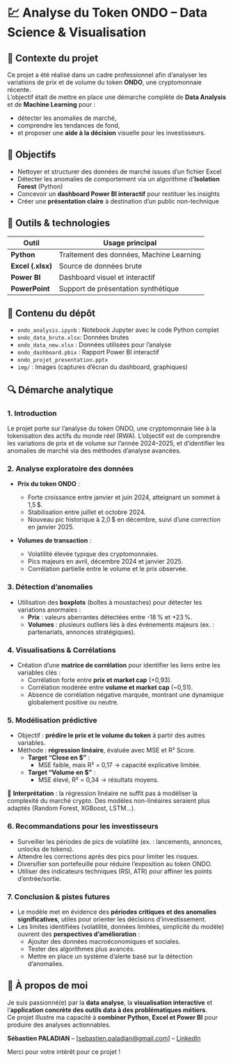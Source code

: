 # 💹 Analyse du Token ONDO – Data Science & Visualisation



## 🧠 Contexte du projet

Ce projet a été réalisé dans un cadre professionnel afin d’analyser les variations de prix et de volume du token **ONDO**, une cryptomonnaie récente.  
L’objectif était de mettre en place une démarche complète de **Data Analysis** et de **Machine Learning** pour :
- détecter les anomalies de marché,
- comprendre les tendances de fond,
- et proposer une **aide à la décision** visuelle pour les investisseurs.



## 🚀 Objectifs
- Nettoyer et structurer des données de marché issues d’un fichier Excel
- Détecter les anomalies de comportement via un algorithme d’**Isolation Forest** (Python)
- Concevoir un **dashboard Power BI interactif** pour restituer les insights
- Créer une **présentation claire** à destination d’un public non-technique



## 🧰 Outils & technologies

| Outil       | Usage principal                           |
|-------------|--------------------------------------------|
| **Python**  | Traitement des données, Machine Learning  |
| **Excel (.xlsx)** | Source de données brute                |
| **Power BI**| Dashboard visuel et interactif            |
| **PowerPoint** | Support de présentation synthétique   |


## 📁 Contenu du dépôt
- `ondo_analysis.ipynb` : Notebook Jupyter avec le code Python complet
- `ondo_data_brute.xlsx`: Données brutes
- `ondo_data_new.xlsx` : Données utilisées pour l’analyse
- `ondo_dashboard.pbix` : Rapport Power BI interactif
- `ondo_projet_presentation.pptx`
- `img/` : Images (captures d’écran du dashboard, graphiques)
  

## 🔍 Démarche analytique

### 1. Introduction
Le projet porte sur l’analyse du token ONDO, une cryptomonnaie liée à la tokenisation des actifs du monde réel (RWA). L’objectif est de comprendre les variations de prix et de volume sur l’année 2024–2025, et d’identifier les anomalies de marché via des méthodes d’analyse avancées.



### 2. Analyse exploratoire des données
- **Prix du token ONDO** :
  - Forte croissance entre janvier et juin 2024, atteignant un sommet à 1,5 $.
  - Stabilisation entre juillet et octobre 2024.
  - Nouveau pic historique à 2,0 $ en décembre, suivi d’une correction en janvier 2025.

- **Volumes de transaction** :
  - Volatilité élevée typique des cryptomonnaies.
  - Pics majeurs en avril, décembre 2024 et janvier 2025.
  - Corrélation partielle entre le volume et le prix observée.



### 3. Détection d’anomalies
- Utilisation des **boxplots** (boîtes à moustaches) pour détecter les variations anormales :
  - **Prix** : valeurs aberrantes détectées entre -18 % et +23 %.
  - **Volumes** : plusieurs outliers liés à des événements majeurs (ex. : partenariats, annonces stratégiques).



### 4. Visualisations & Corrélations
- Création d’une **matrice de corrélation** pour identifier les liens entre les variables clés :
  - Corrélation forte entre **prix et market cap** (+0,93).
  - Corrélation modérée entre **volume et market cap** (~0,51).
  - Absence de corrélation négative marquée, montrant une dynamique globalement positive ou neutre.



### 5. Modélisation prédictive
- Objectif : **prédire le prix et le volume du token** à partir des autres variables.
- Méthode : **régression linéaire**, évaluée avec MSE et R² Score.
  - **Target “Close en $”** :
    - MSE faible, mais R² = 0,17 → capacité explicative limitée.
  - **Target “Volume en $”** :
    - MSE élevé, R² = 0,34 → résultats moyens.

📌 **Interprétation** : la régression linéaire ne suffit pas à modéliser la complexité du marché crypto. Des modèles non-linéaires seraient plus adaptés (Random Forest, XGBoost, LSTM...).



### 6. Recommandations pour les investisseurs
- Surveiller les périodes de pics de volatilité (ex. : lancements, annonces, unlocks de tokens).
- Attendre les corrections après des pics pour limiter les risques.
- Diversifier son portefeuille pour réduire l’exposition au token ONDO.
- Utiliser des indicateurs techniques (RSI, ATR) pour affiner les points d’entrée/sortie.



### 7. Conclusion & pistes futures
- Le modèle met en évidence des **périodes critiques et des anomalies significatives**, utiles pour orienter les décisions d’investissement.
- Les limites identifiées (volatilité, données limitées, simplicité du modèle) ouvrent des **perspectives d’amélioration** :
  - Ajouter des données macroéconomiques et sociales.
  - Tester des algorithmes plus avancés.
  - Mettre en place un système d’alerte basé sur la détection d’anomalies.



## 👤 À propos de moi

Je suis passionné(e) par la **data analyse**, la **visualisation interactive** et l’**application concrète des outils data à des problématiques métiers**.  
Ce projet illustre ma capacité à **combiner Python, Excel et Power BI** pour produire des analyses actionnables.

**Sébastien PALADIAN** – [sebastien.paladian@gmail.com] – [LinkedIn](https://www.linkedin.com/in/sebastien-paladian/)

Merci pour votre intérêt pour ce projet !

